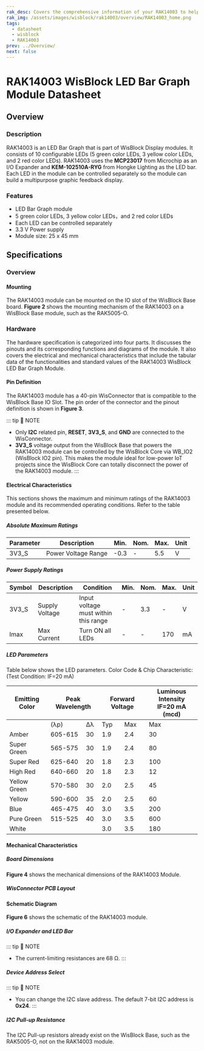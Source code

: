 ```yaml
---
rak_desc: Covers the comprehensive information of your RAK14003 to help you in using it. This information includes technical specifications, characteristics, and requirements, and it also discusses the device components.
rak_img: /assets/images/wisblock/rak14003/overview/RAK14003_home.png
tags:
  - datasheet
  - wisblock
  - RAK14003
prev: ../Overview/
next: false
---
```


# RAK14003 WisBlock LED Bar Graph Module Datasheet

## Overview

### Description

RAK14003 is an LED Bar Graph that is part of WisBlock Display modules. It consists of 10 configurable LEDs (5 green color LEDs, 3 yellow color LEDs, and 2 red color LEDs). RAK14003 uses the **MCP23017** from Microchip as an I/O Expander and **KEM-102510A-RYG** from Hongke Lighting as the LED bar. Each LED in the module can be controlled separately so the module can build a multipurpose graphic feedback display. 

### Features

- LED Bar Graph module
- 5 green color LEDs, 3 yellow color LEDs，and 2 red color LEDs
- Each LED can be controlled separately
- 3.3&nbsp;V Power supply
- Module size: 25 x 45&nbsp;mm

## Specifications

### Overview

<rk-img
  src="/assets/images/wisblock/rak14003/datasheet/rak14003_overview.png"
  width="50%"
  caption="RAK14003 Front and Back View"
/>

#### Mounting

The RAK14003 module can be mounted on the IO slot of the WisBlock Base board. **Figure 2** shows the mounting mechanism of the RAK14003 on a WisBlock Base module, such as the RAK5005-O.

<rk-img
  src="/assets/images/wisblock/rak14003/datasheet/mounting-mechanism.png"
  width="70%"
  caption="RAK14003 Mounting Mechanism on a WisBlock Base Module"
/>

### Hardware

The hardware specification is categorized into four parts. It discusses the pinouts and its corresponding functions and diagrams of the module. It also covers the electrical and mechanical characteristics that include the tabular data of the functionalities and standard values of the RAK14003 WisBlock LED Bar Graph Module.


#### Pin Definition

The RAK14003 module has a 40-pin WisConnector that is compatible to the WisBlock Base IO Slot. The pin order of the connector and the pinout definition is shown in **Figure 3**. 

<rk-img
  src="/assets/images/wisblock/rak14003/datasheet/rak14003_pinout.svg"
  width="80%"
  caption="RAK14003 Pinout Schematic"
/>

::: tip 📝 NOTE
- Only **I2C** related pin, **RESET**, **3V3_S**, and **GND** are connected to the WisConnector.
- **3V3_S** voltage output from the WisBlock Base that powers the RAK14003 module can be controlled by the WisBlock Core via WB_IO2 (WisBlock IO2 pin). This makes the module ideal for low-power IoT projects since the WisBlock Core can totally disconnect the power of the RAK14003 module.
:::  

#### Electrical Characteristics

This sections shows the maximum and minimum ratings of the RAK14003 module and its recommended operating conditions. Refer to the table presented below.

##### Absolute Maximum Ratings

| Parameter | Description                     | Min. | Nom. | Max.        | Unit |
| --------- | ------------------------------- | ---- | ---- | ----------- | ---- |
| 3V3_S     | Power Voltage Range             | -0.3 | -    | 5.5         | V    |

##### Power Supply Ratings

| Symbol | Description                | Condition                              | Min. | Nom. | Max. | Unit |
| ------ | -------------------------- | -------------------------------------- | ---- | ---- | ---- | ---- |
| 3V3_S  | Supply Voltage             | Input voltage must within this range   | -    | 3.3  | -    | V    |
| Imax   | Max Current                | Turn ON all LEDs                       | -    | -    | 170  | mA   |

##### LED Parameters

Table below shows the LED parameters. Color Code & Chip Characteristic: (Test Condition: IF=20&nbsp;mA)

<!-- 
**Figure 3** below shows the LED parameters.

<rk-img
  src="/assets/images/wisblock/rak14003/datasheet/led-parameter.png"
  width="80%"
  caption="RAK14003 LED Parameters"
/> -->

<table>
<thead>
  <tr>
    <th>Emitting Color</th>
    <th colspan="2">Peak Wavelength</th>
    <th colspan="2">Forward Voltage</th>
    <th>Luminous Intensity <br>IF=20&nbsp;mA (mcd)</th>
  </tr>
</thead>
<tbody>
  <tr>
    <td></td>
    <td>(λp)</td>
    <td>Δλ</td>
    <td>Typ</td>
    <td>Max</td>
    <td>Max</td>
  </tr>
  <tr>
    <td>Amber</td>
    <td>605-615</td>
    <td>30</td>
    <td>1.9</td>
    <td>2.4</td>
    <td>30</td>
  </tr>
  <tr>
    <td>Super Green</td>
    <td>565-575</td>
    <td>30</td>
    <td>1.9</td>
    <td>2.4</td>
    <td>80</td>
  </tr>
  <tr>
    <td>Super Red</td>
    <td>625-640</td>
    <td>20</td>
    <td>1.8</td>
    <td>2.3</td>
    <td>100</td>
  </tr>
  <tr>
    <td>High Red</td>
    <td>640-660</td>
    <td>20</td>
    <td>1.8</td>
    <td>2.3</td>
    <td>12</td>
  </tr>
  <tr>
    <td>Yellow Green </td>
    <td>570-580</td>
    <td>30</td>
    <td>2.0</td>
    <td>2.5</td>
    <td>45</td>
  </tr>
  <tr>
    <td>Yellow</td>
    <td>590-600</td>
    <td>35</td>
    <td>2.0</td>
    <td>2.5</td>
    <td>60</td>
  </tr>
  <tr>
    <td>Blue</td>
    <td>465-475</td>
    <td>40</td>
    <td>3.0</td>
    <td>3.5</td>
    <td>200</td>
  </tr>
  <tr>
    <td>Pure Green</td>
    <td>515-525</td>
    <td>40</td>
    <td>3.0</td>
    <td>3.5</td>
    <td>600</td>
  </tr>
  <tr>
    <td>White</td>
    <td></td>
    <td></td>
    <td>3.0</td>
    <td>3.5</td>
    <td>180</td>
  </tr>
</tbody>
</table>

#### Mechanical Characteristics

##### Board Dimensions

**Figure 4** shows the mechanical dimensions of the RAK14003 Module.

<rk-img
  src="/assets/images/wisblock/rak14003/datasheet/mechanical-dimensions.png"
  width="75%"
  caption="RAK14003 Mechanical Dimensions"
/>

##### WisConnector PCB Layout

<rk-img
  src="/assets/images/wisblock/rak14003/datasheet/wisconnector-pcb.png"
  width="100%"
  caption="WisConnector PCB Footprint and Recommendations"
/>

#### Schematic Diagram

**Figure 6** shows the schematic of the RAK14003 module.

<rk-img
  src="/assets/images/wisblock/rak14003/datasheet/rak14003-schematic.png"
  width="100%"
  caption="RAK14003 WisBlock Module Schematics"
/>

##### I/O Expander and LED Bar

<rk-img
  src="/assets/images/wisblock/rak14003/datasheet/io-expander.png"
  width="100%"
  caption="RAK14003 I/O Expander and LED Bar"
/>

::: tip 📝 NOTE
- The current-limiting resistances are 68&nbsp;Ω.
:::

##### Device Address Select

<rk-img
  src="/assets/images/wisblock/rak14003/datasheet/i2c-address.png"
  width="30%"
  caption="I2C Address Select"
/>

::: tip 📝 NOTE
- You can change the I2C slave address. The default 7-bit I2C address is **0x24**.
:::

##### I2C Pull-up Resistance

The I2C Pull-up resistors already exist on the WisBlock Base, such as the RAK5005-O, not on the RAK14003 module.

<rk-img
  src="/assets/images/wisblock/rak14003/datasheet/i2c-pullup.png"
  width="30%"
  caption="I2C Pull-up Resistance"
/>

